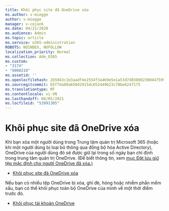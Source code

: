 ```yaml
---
title: Khôi phục site đã OneDrive xóa
ms.author: v-miegge
author: v-miegge
manager: v-cojank
ms.date: 04/21/2020
ms.audience: Admin
ms.topic: article
ms.service: o365-administration
ROBOTS: NOINDEX, NOFOLLOW
localization_priority: Normal
ms.collection: Adm_O365
ms.custom:
- "3174"
- "9000210"
ms.assetid: ''
ms.openlocfilehash: 2b5043c1b3aadf4e2554f3a469e5e1a53d7d038602300447599ff1c13cf31271
ms.sourcegitcommit: b5f7da89a650d2915dc652449623c78be6247175
ms.translationtype: MT
ms.contentlocale: vi-VN
ms.lasthandoff: 08/05/2021
ms.locfileid: "53991305"
---
```

# <a name="restore-a-deleted-onedrive-site"></a>Khôi phục site đã OneDrive xóa

Khi bạn xóa một người dùng trong Trung tâm quản trị Microsoft 365 (hoặc khi một người dùng bị loại bỏ thông qua đồng bộ hóa Active Directory), OneDrive của người dùng đó sẽ được giữ lại trong số ngày bạn chỉ định trong trung tâm quản trị OneDrive. (Để biết thông tin, xem [mục Đặt lưu giữ tệp mặc định cho người OneDrive đã xóa.)](https://docs.microsoft.com/onedrive/set-retention)

* [Khôi phục site đã OneDrive xóa](https://docs.microsoft.com/onedrive/restore-deleted-onedrive)

Nếu bạn có nhiều tệp OneDrive bị xóa, ghi đè, hỏng hoặc nhiễm phần mềm xấu, bạn có thể khôi phục toàn bộ OneDrive của mình về một thời điểm trước đó.

* [Khôi phục tài khoản OneDrive](https://support.office.com/article/Restore-your-OneDrive-fa231298-759d-41cf-bcd0-25ac53eb8a15)